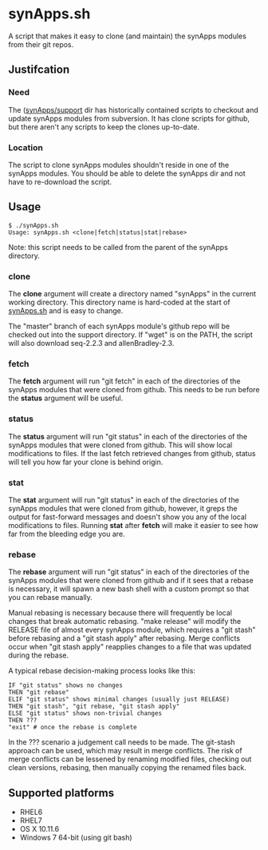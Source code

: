 # synApps.sh
A script that makes it easy to clone (and maintain) the synApps modules from their git repos.

## Justifcation

### Need

The ([synApps/support](https://github.com/EPICS-synApps/support) dir has historically contained scripts to checkout and update synApps modules from subversion.  It has clone scripts for github, but there aren't any scripts to keep the clones up-to-date. 

### Location

The script to clone synApps modules shouldn't reside in one of the synApps modules.  You should be able to delete the synApps dir and not have to re-download the script.

## Usage
```
$ ./synApps.sh 
Usage: synApps.sh <clone|fetch|status|stat|rebase>
```
Note: this script needs to be called from the parent of the synApps directory.

### clone
The **clone** argument will create a directory named "synApps" in the current working directory.  This directory name is hard-coded at the start of [synApps.sh](synApps.sh) and is easy to change.

The "master" branch of each synApps module's github repo will be checked out into the support directory.  If "wget" is on the PATH, the script will also download seq-2.2.3 and allenBradley-2.3.

### fetch
The **fetch** argument will run "git fetch" in each of the directories of the synApps modules that were cloned from github.  This needs to be run before the **status** argument will be useful.

### status
The **status** argument will run "git status" in each of the directories of the synApps modules that were cloned from github.  This will show local modifications to files.  If the last fetch retrieved changes from github, status will tell you how far your clone is behind origin.

### stat
The **stat** argument will run "git status" in each of the directories of the synApps modules that were cloned from github, however, it greps the output for fast-forward messages and doesn't show you any of the local modifications to files.  Running **stat** after **fetch** will make it easier to see how far from the bleeding edge you are.

### rebase
The **rebase** argument will run "git status" in each of the directories of the synApps modules that were cloned from github and if it sees that a rebase is necessary, it will spawn a new bash shell with a custom prompt so that you can rebase manually.  

Manual rebasing is necessary because there will frequently be local changes that break automatic rebasing. "make release" will modify the RELEASE file of almost every synApps module, which requires a "git stash" before rebasing and a "git stash apply" after rebasing.  Merge conflicts occur when "git stash apply" reapplies changes to a file that was updated during the rebase. 

A typical rebase decision-making process looks like this:
```
IF "git status" shows no changes
THEN "git rebase"
ELIF "git status" shows minimal changes (usually just RELEASE)
THEN "git stash", "git rebase, "git stash apply"
ELSE "git status" shows non-trivial changes
THEN ???
"exit" # once the rebase is complete
```
In the ??? scenario a judgement call needs to be made.  The git-stash approach can be used, which may result in merge conflicts.  The risk of merge conflicts can be lessened by renaming modified files, checking out clean versions, rebasing, then manually copying the renamed files back.

## Supported platforms
* RHEL6
* RHEL7
* OS X 10.11.6
* Windows 7 64-bit (using git bash)
